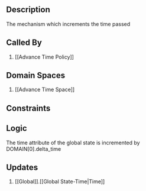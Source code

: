 ## Description

The mechanism which increments the time passed
## Called By
1. [[Advance Time Policy]]
## Domain Spaces
1. [[Advance Time Space]]
## Constraints
## Logic
The time attribute of the global state is incremented by DOMAIN[0].delta_time

## Updates

1. [[Global]].[[Global State-Time|Time]]
